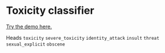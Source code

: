 # Toxicity classifier

[Try the demo here.](https://storage.googleapis.com/tfjs-models/demos/toxicity/index.html)

Heads
`toxicity`
`severe_toxicity`
`identity_attack`
`insult`
`threat`
`sexual_explicit`
`obscene`
